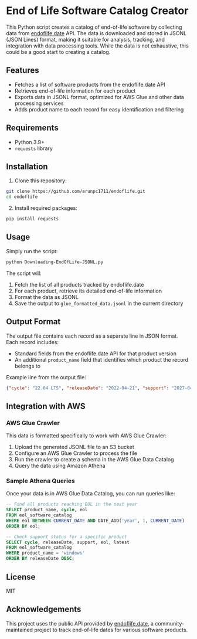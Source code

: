 # End of Life Software Catalog Creator

This Python script creates a catalog of end-of-life software by collecting data from [endoflife.date](https://endoflife.date) API. The data is downloaded and stored in JSONL (JSON Lines) format, making it suitable for analysis, tracking, and integration with data processing tools. While the data is not exhaustive, this could be a good start to creating a catalog.

## Features

- Fetches a list of software products from the endoflife.date API
- Retrieves end-of-life information for each product
- Exports data in JSONL format, optimized for AWS Glue and other data processing services
- Adds product name to each record for easy identification and filtering

## Requirements

- Python 3.9+
- `requests` library

## Installation

1. Clone this repository:
```bash
git clone https://github.com/arunpc1711/endoflife.git
cd endoflife
```

2. Install required packages:
```bash
pip install requests
```

## Usage

Simply run the script:

```bash
python Downloading-EndOfLife-JSONL.py
```

The script will:
1. Fetch the list of all products tracked by endoflife.date
2. For each product, retrieve its detailed end-of-life information
3. Format the data as JSONL
4. Save the output to `glue_formatted_data.jsonl` in the current directory

## Output Format

The output file contains each record as a separate line in JSON format. Each record includes:
- Standard fields from the endoflife.date API for that product version
- An additional `product_name` field that identifies which product the record belongs to

Example line from the output file:
```json
{"cycle": "22.04 LTS", "releaseDate": "2022-04-21", "support": "2027-04-21", "eol": "2032-04-21", "latest": "22.04.3", "link": "https://wiki.ubuntu.com/JammyJellyfish/ReleaseNotes", "lts": true, "product_name": "ubuntu"}
```

## Integration with AWS

### AWS Glue Crawler

This data is formatted specifically to work with AWS Glue Crawler:

1. Upload the generated JSONL file to an S3 bucket
2. Configure an AWS Glue Crawler to process the file
3. Run the crawler to create a schema in the AWS Glue Data Catalog
4. Query the data using Amazon Athena

### Sample Athena Queries

Once your data is in AWS Glue Data Catalog, you can run queries like:

```sql
-- Find all products reaching EOL in the next year
SELECT product_name, cycle, eol 
FROM eol_software_catalog 
WHERE eol BETWEEN CURRENT_DATE AND DATE_ADD('year', 1, CURRENT_DATE)
ORDER BY eol;

-- Check support status for a specific product
SELECT cycle, releaseDate, support, eol, latest 
FROM eol_software_catalog 
WHERE product_name = 'windows'
ORDER BY releaseDate DESC;
```

## License

MIT

## Acknowledgements

This project uses the public API provided by [endoflife.date](https://endoflife.date), a community-maintained project to track end-of-life dates for various software products.
